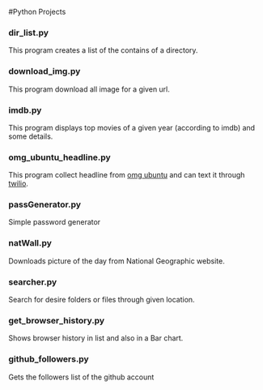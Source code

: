 #Python Projects



<h3>dir_list.py</h3>

This program creates a list of  the contains of a directory.

<h3>download_img.py</h3>

This program download all image for a given url.

<h3>imdb.py</h3>

This program displays top movies of a given year (according to imdb) and some details.

<h3>omg_ubuntu_headline.py</h3>

This program collect headline from [omg ubuntu](http://www.omgubuntu.co.uk/) and can text it through [twilio](www.twilio.com).

<h3>passGenerator.py</h3>

Simple password generator

<h3>natWall.py</h3>

Downloads picture of the day from  National Geographic website.

<h3>searcher.py</h3>

Search for desire folders or files through given location.

<h3>get_browser_history.py</h3>

Shows browser history in list and also in a Bar chart.

<h3>github_followers.py</h3>
Gets the followers list of the github account 